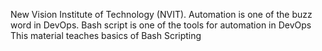 New Vision Institute of Technology (NVIT).
Automation is one of the buzz word in DevOps. 
Bash script is one of the tools for automation in DevOps
This material teaches basics of Bash Scripting
